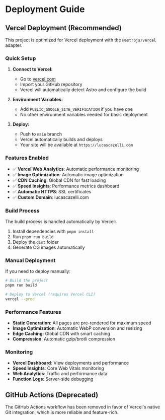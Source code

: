 # Deployment Guide

## Vercel Deployment (Recommended)

This project is optimized for Vercel deployment with the `@astrojs/vercel` adapter.

### Quick Setup

1. **Connect to Vercel:**
   - Go to [vercel.com](https://vercel.com)
   - Import your GitHub repository
   - Vercel will automatically detect Astro and configure the build

2. **Environment Variables:**
   - Add `PUBLIC_GOOGLE_SITE_VERIFICATION` if you have one
   - No other environment variables needed for basic deployment

3. **Deploy:**
   - Push to `main` branch
   - Vercel automatically builds and deploys
   - Your site will be available at `https://lucascazelli.com`

### Features Enabled

- ✅ **Vercel Web Analytics**: Automatic performance monitoring
- ✅ **Image Optimization**: Automatic image optimization
- ✅ **CDN Caching**: Global CDN for fast loading
- ✅ **Speed Insights**: Performance metrics dashboard
- ✅ **Automatic HTTPS**: SSL certificates
- ✅ **Custom Domain**: lucascazelli.com

### Build Process

The build process is handled automatically by Vercel:

1. Install dependencies with `pnpm install`
2. Run `pnpm run build`
3. Deploy the `dist` folder
4. Generate OG images automatically

### Manual Deployment

If you need to deploy manually:

```bash
# Build the project
pnpm run build

# Deploy to Vercel (requires Vercel CLI)
vercel --prod
```

### Performance Features

- **Static Generation**: All pages are pre-rendered for maximum speed
- **Image Optimization**: Automatic WebP conversion and resizing
- **Edge Caching**: Global CDN with smart caching
- **Compression**: Automatic gzip/brotli compression

### Monitoring

- **Vercel Dashboard**: View deployments and performance
- **Speed Insights**: Core Web Vitals monitoring
- **Web Analytics**: Traffic and performance data
- **Function Logs**: Server-side debugging

## GitHub Actions (Deprecated)

The GitHub Actions workflow has been removed in favor of Vercel's native Git integration, which is more reliable and feature-rich.

